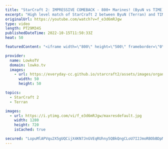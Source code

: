 ```yaml
---
title: "StarCraft 2: IMPRESSIVE COMEBACK - 800+ Marines! (ByuN vs TIME)"
excerpt: "High level match of StarCraft 2 between ByuN (Terran) and TIME (Terran). This game starts off passively, but turns into an absolute disaster for both players very quickly.  Epic Zerg vs Zerg - Dark vs Solar: https://youtu.be/_Q-6UB0k3bc   Support my work on Patreon: https://www.patreon.com/lowkotv Become"
originalUrl: https://youtube.com/watch?v=f_e3d6mRJgw
type: video
length: PT29M34S
publishedDateTime: 2022-10-15T11:50:33Z
heat: 50

featuredContent: "<iframe width=\"800\" height=\"500\" frameborder=\"0\" src=\"https://www.youtube.com/embed/f_e3d6mRJgw\" allow=\"accelerometer; autoplay; encrypted-media; gyroscope; picture-in-picture\" allowfullscreen></iframe>"

provider:
  name: LowkoTV
  domain: lowko.tv
  images:
    - url: https://everyday-cc.github.io/starcraft2/assets/images/organizations/lowko.tv-50x50.jpg
      width: 50
      height: 50

topics:
  - StarCraft 2
  - Terran

images:
  - url: https://i.ytimg.com/vi/f_e3d6mRJgw/maxresdefault.jpg
    width: 1280
    height: 720
    isCached: true

secured: "LopuMlAPVqu2X5gUQCijX4KN7JnGVEqRUhny5QBkQngCLoU7I2JmoRBObBDpML4kjg/JVdpDU7elkKx8l0Cv/N5lJz5u0CMB+YxuHQ5Zfh8Qkkcpy1CtcvWwOotlZujI+O1hEMza8d/oECyvy3mGPIFPmqbOszvJgMBOuiV4VFmP6iPRyz5VId66jxJhdJUwiSF9i7x9q9Q0vrmBJWm7P5M3jyskg5GhiVCFWbNPblVpMvl+QA3pjTafcaV8zp1zDA3BiQisode0mQTo2evYyt1Dd+oBzvbsmbduSedMpsV5YthjkhHV6ntRiRZ6zVIVqQ7AoyLqiCASTcwT7UG45OFsS9P1FHicJ3aot+TmZFH5oNGfZ8MUdrlzmzM53muh1quhWJ5nth6Sn8kOP4q5Hrm1EAunUwONW+jObDLfLv0=;NnrEalbAGgjwjctOmRfZYQ=="
---
```


